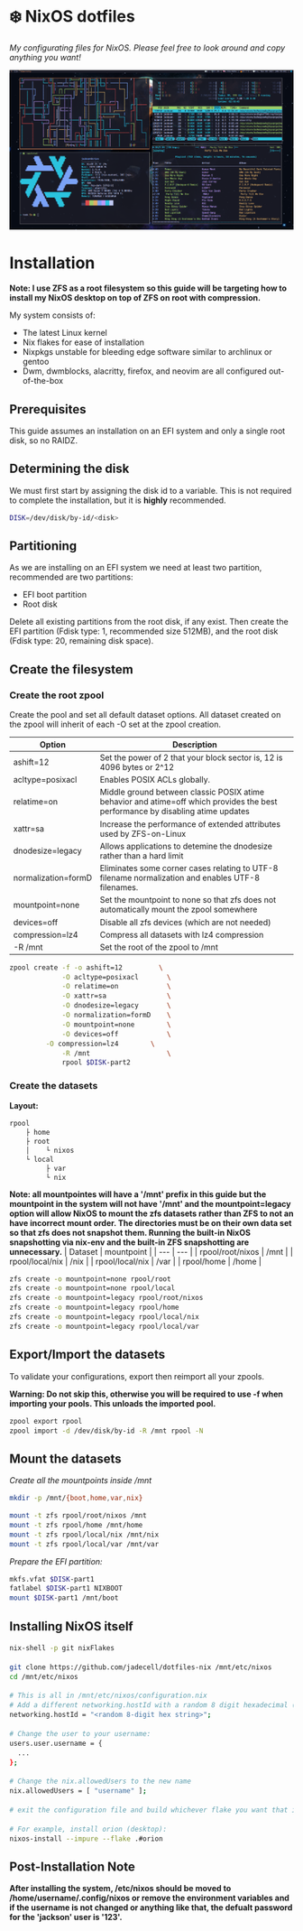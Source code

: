 # ❄️ NixOS dotfiles
*My configurating files for NixOS. Please feel free to look around and copy anything you want!*

![desktop](pix/desktop.png)

# Installation
**Note: I use ZFS as a root filesystem so this guide will be targeting how to install my NixOS desktop on top of ZFS on root with compression.**

My system consists of:
 - The latest Linux kernel
 - Nix flakes for ease of installation
 - Nixpkgs unstable for bleeding edge software similar to archlinux or gentoo
 - Dwm, dwmblocks, alacritty, firefox, and neovim are all configured out-of-the-box

## Prerequisites
This guide assumes an installation on an EFI system and only a single root disk, so no RAIDZ.

## Determining the disk
We must first start by assigning the disk id to a variable. This is not required to complete the installation, but it is **highly** recommended.
```bash
DISK=/dev/disk/by-id/<disk>
```

## Partitioning
As we are installing on an EFI system we need at least two partition, recommended are two partitions:

- EFI boot partition
- Root disk

Delete all existing partitions from the root disk, if any exist. Then create the EFI partition (Fdisk type: 1, recommended size 512MB), and the root disk (Fdisk type: 20, remaining disk space).

## Create the filesystem
### Create the root zpool

Create the pool and set all default dataset options. All dataset created on the zpool will inherit of each -O set at the zpool creation.

| Option | Description |
| ------ | ----------- |
| ashift=12 | Set the power of 2 that your block sector is, 12 is 4096 bytes or 2^12 |
| acltype=posixacl | Enables POSIX ACLs globally. |
| relatime=on | Middle ground between classic POSIX atime behavior and atime=off which provides the best performance by disabling atime updates |
| xattr=sa | Increase the performance of extended attributes used by ZFS-on-Linux |
| dnodesize=legacy | Allows applications to detemine the dnodesize rather than a hard limit |
| normalization=formD | Eliminates some corner cases relating to UTF-8 filename normalization and enables UTF-8 filenames. |
| mountpoint=none | Set the mountpoint to none so that zfs does not automatically mount the zpool somewhere |
| devices=off | Disable all zfs devices (which are not needed) |
| compression=lz4 | Compress all datasets with lz4 compression |
| -R /mnt | Set the root of the zpool to /mnt |

```bash
zpool create -f -o ashift=12         \
             -O acltype=posixacl       \
             -O relatime=on            \
             -O xattr=sa               \
             -O dnodesize=legacy       \
             -O normalization=formD    \
             -O mountpoint=none        \
             -O devices=off            \
	     -O compression=lz4        \
             -R /mnt                   \
             rpool $DISK-part2
```

### Create the datasets

**Layout:**
```
rpool
    ├ home
    ├ root
    │    └ nixos 
    └ local
         ├ var 
         └ nix 
```
**Note: all mountpointes will have a '/mnt' prefix in this guide but the mountpoint in the system will not have '/mnt' and the mountpoint=legacy option will allow NixOS to mount the zfs datasets rather than ZFS to not an have incorrect mount order. The directories must be on their own data set so that zfs does not snapshot them. Running the built-in NixOS snapshotting via nix-env and the built-in ZFS snapshotting are unnecessary.** 
| Dataset | mountpoint |
| --- | --- |
| rpool/root/nixos | /mnt |
| rpool/local/nix | /nix |
| rpool/local/nix | /var |
| rpool/home | /home |

```bash
zfs create -o mountpoint=none rpool/root
zfs create -o mountpoint=none rpool/local
zfs create -o mountpoint=legacy rpool/root/nixos
zfs create -o mountpoint=legacy rpool/home
zfs create -o mountpoint=legacy rpool/local/nix
zfs create -o mountpoint=legacy rpool/local/var
```

## Export/Import the datasets
To validate your configurations, export then reimport all your zpools.

**Warning: Do not skip this, otherwise you will be required to use -f when importing your pools. This unloads the imported pool.**

```bash
zpool export rpool
zpool import -d /dev/disk/by-id -R /mnt rpool -N
```

## Mount the datasets

*Create all the mountpoints inside /mnt*
```bash
mkdir -p /mnt/{boot,home,var,nix}
```

```bash
mount -t zfs rpool/root/nixos /mnt
mount -t zfs rpool/home /mnt/home
mount -t zfs rpool/local/nix /mnt/nix
mount -t zfs rpool/local/var /mnt/var
```
*Prepare the EFI partition:*
```bash
mkfs.vfat $DISK-part1
fatlabel $DISK-part1 NIXBOOT
mount $DISK-part1 /mnt/boot
```

## Installing NixOS itself

```bash
nix-shell -p git nixFlakes

git clone https://github.com/jadecell/dotfiles-nix /mnt/etc/nixos
cd /mnt/etc/nixos

# This is all in /mnt/etc/nixos/configuration.nix
# Add a different networking.hostId with a random 8 digit hexadecimal (0-9,A-F) string
networking.hostId = "<random 8-digit hex string>";

# Change the user to your username:
users.user.username = {
  ...
};

# Change the nix.allowedUsers to the new name
nix.allowedUsers = [ "username" ];

# exit the configuration file and build whichever flake you want that is in /mnt/etc/nixos/config/hosts/

# For example, install orion (desktop):
nixos-install --impure --flake .#orion
```

## Post-Installation Note
**After installing the system, /etc/nixos should be moved to /home/username/.config/nixos or remove the environment variables and if the username is not changed or anything like that, the defualt password for the 'jackson' user is '123'.**
